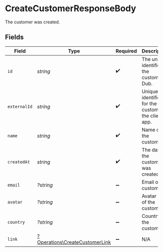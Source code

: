 # CreateCustomerResponseBody

The customer was created.


## Fields

| Field                                                                           | Type                                                                            | Required                                                                        | Description                                                                     |
| ------------------------------------------------------------------------------- | ------------------------------------------------------------------------------- | ------------------------------------------------------------------------------- | ------------------------------------------------------------------------------- |
| `id`                                                                            | *string*                                                                        | :heavy_check_mark:                                                              | The unique identifier of the customer in Dub.                                   |
| `externalId`                                                                    | *string*                                                                        | :heavy_check_mark:                                                              | Unique identifier for the customer in the client's app.                         |
| `name`                                                                          | *string*                                                                        | :heavy_check_mark:                                                              | Name of the customer.                                                           |
| `createdAt`                                                                     | *string*                                                                        | :heavy_check_mark:                                                              | The date the customer was created.                                              |
| `email`                                                                         | *?string*                                                                       | :heavy_minus_sign:                                                              | Email of the customer.                                                          |
| `avatar`                                                                        | *?string*                                                                       | :heavy_minus_sign:                                                              | Avatar URL of the customer.                                                     |
| `country`                                                                       | *?string*                                                                       | :heavy_minus_sign:                                                              | Country of the customer.                                                        |
| `link`                                                                          | [?Operations\CreateCustomerLink](../../Models/Operations/CreateCustomerLink.md) | :heavy_minus_sign:                                                              | N/A                                                                             |